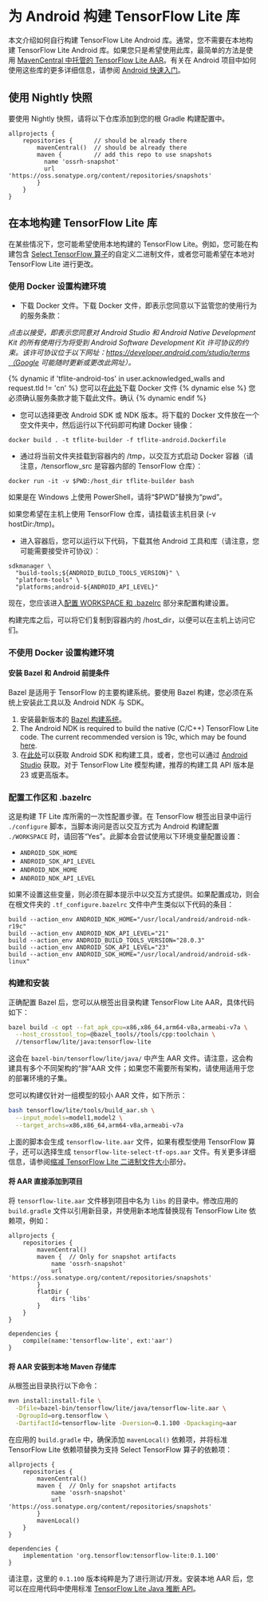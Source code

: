 # 为 Android 构建 TensorFlow Lite 库

本文介绍如何自行构建 TensorFlow Lite Android 库。通常，您不需要在本地构建 TensorFlow Lite Android 库。如果您只是希望使用此库，最简单的方法是使用 [MavenCentral 中托管的 TensorFlow Lite AAR](https://search.maven.org/artifact/org.tensorflow/tensorflow-lite)。有关在 Android 项目中如何使用这些库的更多详细信息，请参阅 [Android 快速入门](../guide/android.md)。

## 使用 Nightly 快照

要使用 Nightly 快照，请将以下仓库添加到您的根 Gradle 构建配置中。

```build
allprojects {
    repositories {      // should be already there
        mavenCentral()  // should be already there
        maven {         // add this repo to use snapshots
          name 'ossrh-snapshot'
          url 'https://oss.sonatype.org/content/repositories/snapshots'
        }
    }
}
```

## 在本地构建 TensorFlow Lite 库

在某些情况下，您可能希望使用本地构建的 TensorFlow Lite。例如，您可能在构建包含 [Select TensorFlow 算子](https://www.tensorflow.org/lite/guide/ops_select)的自定义二进制文件，或者您可能希望在本地对 TensorFlow Lite 进行更改。

### 使用 Docker 设置构建环境

- 下载 Docker 文件。下载 Docker 文件，即表示您同意以下监管您的使用行为的服务条款：

*点击以接受，即表示您同意对 Android Studio 和 Android Native Development Kit 的所有使用行为将受到 Android Software Development Kit 许可协议的约束。该许可协议位于以下网址：https://developer.android.com/studio/terms（Google 可能随时更新或更改此网址）。*

<!-- mdformat off(devsite fails if there are line-breaks in templates) -->

{% dynamic if 'tflite-android-tos' in user.acknowledged_walls and request.tld != 'cn' %} 您可以在<a href="https://raw.githubusercontent.com/tensorflow/tensorflow/master/tensorflow/tools/dockerfiles/tflite-android.Dockerfile">此处</a>下载 Docker 文件 {% dynamic else %} 您必须确认服务条款才能下载此文件。<a class="button button-blue devsite-acknowledgement-link" data-globally-unique-wall-id="tflite-android-tos">确认</a> {% dynamic endif %}

<!-- mdformat on -->

- 您可以选择更改 Android SDK 或 NDK 版本。将下载的 Docker 文件放在一个空文件夹中，然后运行以下代码即可构建 Docker 镜像：

```shell
docker build . -t tflite-builder -f tflite-android.Dockerfile
```

- 通过将当前文件夹挂载到容器内的 /tmp，以交互方式启动 Docker 容器（请注意，/tensorflow_src 是容器内部的 TensorFlow 仓库）：

```shell
docker run -it -v $PWD:/host_dir tflite-builder bash
```

如果是在 Windows 上使用 PowerShell，请将“$PWD”替换为“pwd”。

如果您希望在主机上使用 TensorFlow 仓库，请挂载该主机目录 (-v hostDir:/tmp)。

- 进入容器后，您可以运行以下代码，下载其他 Android 工具和库（请注意，您可能需要接受许可协议）：

```shell
sdkmanager \
  "build-tools;${ANDROID_BUILD_TOOLS_VERSION}" \
  "platform-tools" \
  "platforms;android-${ANDROID_API_LEVEL}"
```

现在，您应该进入[配置 WORKSPACE 和 .bazelrc](#configure_workspace_and_bazelrc) 部分来配置构建设置。

构建完库之后，可以将它们复制到容器内的 /host_dir，以便可以在主机上访问它们。

### 不使用 Docker 设置构建环境

#### 安装 Bazel 和 Android 前提条件

Bazel 是适用于 TensorFlow 的主要构建系统。要使用 Bazel 构建，您必须在系统上安装此工具以及 Android NDK 与 SDK。

1. 安装最新版本的 [Bazel 构建系统](https://bazel.build/versions/master/docs/install.html)。
2. The Android NDK is required to build the native (C/C++) TensorFlow Lite code. The current recommended version is 19c, which may be found [here](https://developer.android.com/ndk/downloads/older_releases.html#ndk-19c-downloads).
3. 在[此处](https://developer.android.com/tools/revisions/build-tools.html)可以获取 Android SDK 和构建工具，或者，您也可以通过 [Android Studio](https://developer.android.com/studio/index.html) 获取。对于 TensorFlow Lite 模型构建，推荐的构建工具 API 版本是 23 或更高版本。

### 配置工作区和 .bazelrc

这是构建 TF Lite 库所需的一次性配置步骤。在 TensorFlow 根签出目录中运行 `./configure` 脚本，当脚本询问是否以交互方式为 Android 构建配置 `./WORKSPACE` 时，请回答“Yes”。此脚本会尝试使用以下环境变量配置设置：

- `ANDROID_SDK_HOME`
- `ANDROID_SDK_API_LEVEL`
- `ANDROID_NDK_HOME`
- `ANDROID_NDK_API_LEVEL`

如果不设置这些变量，则必须在脚本提示中以交互方式提供。如果配置成功，则会在根文件夹的 `.tf_configure.bazelrc` 文件中产生类似以下代码的条目：

```shell
build --action_env ANDROID_NDK_HOME="/usr/local/android/android-ndk-r19c"
build --action_env ANDROID_NDK_API_LEVEL="21"
build --action_env ANDROID_BUILD_TOOLS_VERSION="28.0.3"
build --action_env ANDROID_SDK_API_LEVEL="23"
build --action_env ANDROID_SDK_HOME="/usr/local/android/android-sdk-linux"
```

### 构建和安装

正确配置 Bazel 后，您可以从根签出目录构建 TensorFlow Lite AAR，具体代码如下：

```sh
bazel build -c opt --fat_apk_cpu=x86,x86_64,arm64-v8a,armeabi-v7a \
  --host_crosstool_top=@bazel_tools//tools/cpp:toolchain \
  //tensorflow/lite/java:tensorflow-lite
```

这会在 `bazel-bin/tensorflow/lite/java/` 中产生 AAR 文件。请注意，这会构建具有多个不同架构的“胖”AAR 文件；如果您不需要所有架构，请使用适用于您的部署环境的子集。

您可以构建仅针对一组模型的较小 AAR 文件，如下所示：

```sh
bash tensorflow/lite/tools/build_aar.sh \
  --input_models=model1,model2 \
  --target_archs=x86,x86_64,arm64-v8a,armeabi-v7a
```

上面的脚本会生成 `tensorflow-lite.aar` 文件，如果有模型使用 TensorFlow 算子，还可以选择生成 `tensorflow-lite-select-tf-ops.aar` 文件。有关更多详细信息，请参阅[缩减 TensorFlow Lite 二进制文件大小](../guide/reduce_binary_size.md)部分。

#### 将 AAR 直接添加到项目

将 `tensorflow-lite.aar` 文件移到项目中名为 `libs` 的目录中。修改应用的 `build.gradle` 文件以引用新目录，并使用新本地库替换现有 TensorFlow Lite 依赖项，例如：

```
allprojects {
    repositories {
        mavenCentral()
        maven {  // Only for snapshot artifacts
            name 'ossrh-snapshot'
            url 'https://oss.sonatype.org/content/repositories/snapshots'
        }
        flatDir {
            dirs 'libs'
        }
    }
}

dependencies {
    compile(name:'tensorflow-lite', ext:'aar')
}
```

#### 将 AAR 安装到本地 Maven 存储库

从根签出目录执行以下命令：

```sh
mvn install:install-file \
  -Dfile=bazel-bin/tensorflow/lite/java/tensorflow-lite.aar \
  -DgroupId=org.tensorflow \
  -DartifactId=tensorflow-lite -Dversion=0.1.100 -Dpackaging=aar
```

在应用的 `build.gradle` 中，确保添加 `mavenLocal()` 依赖项，并将标准 TensorFlow Lite 依赖项替换为支持 Select TensorFlow 算子的依赖项：

```
allprojects {
    repositories {
        mavenCentral()
        maven {  // Only for snapshot artifacts
            name 'ossrh-snapshot'
            url 'https://oss.sonatype.org/content/repositories/snapshots'
        }
        mavenLocal()
    }
}

dependencies {
    implementation 'org.tensorflow:tensorflow-lite:0.1.100'
}
```

请注意，这里的 `0.1.100` 版本纯粹是为了进行测试/开发。安装本地 AAR 后，您可以在应用代码中使用标准 [TensorFlow Lite Java 推断 API](../guide/inference.md)。
